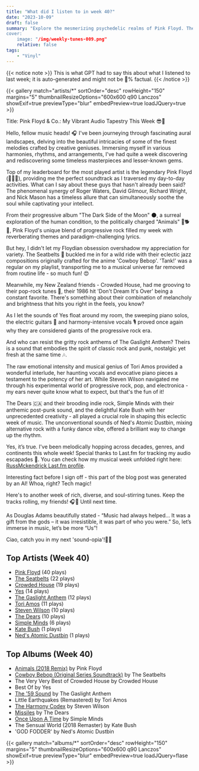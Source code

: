 ```yaml
---
title: "What did I listen to in week 40?"
date: "2023-10-09"
draft: false
summary: "Explore the mesmerizing psychedelic realms of Pink Floyd. Their timeless compositions will transport you to an ethereal sonic universe
cover:
    image: "/img/weekly-tunes-009.png"
    relative: false
tags:
    - "Vinyl"
---
```


{{< notice note >}}
This is what GPT had to say this about what I listened to last week; it is auto-generated and might not be 💯% factual.
{{< /notice >}}

{{< gallery match="artists/*" sortOrder="desc" rowHeight="150" margins="5" thumbnailResizeOptions="600x600 q90 Lanczos" showExif=true previewType="blur" embedPreview=true loadJQuery=true >}}

Title: Pink Floyd & Co.: My Vibrant Audio Tapestry This Week 😎🎸

Hello, fellow music heads! 🎧 I've been journeying through fascinating aural landscapes, delving into the beautiful intricacies of some of the finest melodies crafted by creative geniuses. Immersing myself in various harmonies, rhythms, and arrangements, I've had quite a week discovering and rediscovering some timeless masterpieces and lesser-known gems.

Top of my leaderboard for the most played artist is the legendary Pink Floyd (🎹🥁🎸), providing me the perfect soundtrack as I traversed my day-to-day activities. What can I say about these guys that hasn't already been said? The phenomenal synergy of Roger Waters, David Gilmour, Richard Wright, and Nick Mason has a timeless allure that can simultaneously soothe the soul while captivating your intellect.

From their progressive album "The Dark Side of the Moon" 🌑, a surreal exploration of the human condition, to the politically charged "Animals" 🐖🐕🐑, Pink Floyd's unique blend of progressive rock filled my week with reverberating themes and paradigm-challenging lyrics.

But hey, I didn't let my Floydian obsession overshadow my appreciation for variety. The Seatbelts 🚗 buckled me in for a wild ride with their eclectic jazz compositions originally crafted for the anime 'Cowboy Bebop'. 'Tank!' was a regular on my playlist, transporting me to a musical universe far removed from routine life - so much fun! 😍

Meanwhile, my New Zealand friends - Crowded House, had me grooving to their pop-rock tunes 🎵, their 1986 hit 'Don't Dream It's Over' being a constant favorite. There's something about their combination of melancholy and brightness that hits you right in the feels, you know?

As I let the sounds of Yes float around my room, the sweeping piano solos, the electric guitars 🎸 and harmony-intensive vocals 🎙️ proved once again why they are considered giants of the progressive rock era.

And who can resist the gritty rock anthems of The Gaslight Anthem? Theirs is a sound that embodies the spirit of classic rock and punk, nostalgic yet fresh at the same time 🎶.

The raw emotional intensity and musical genius of Tori Amos provided a wonderful interlude, her haunting vocals and evocative piano pieces a testament to the potency of her art. While Steven Wilson navigated me through his experimental world of progressive rock, pop, and electronica - my ears never quite know what to expect, but that's the fun of it!

The Dears 🇨🇦 and their brooding indie rock, Simple Minds with their anthemic post-punk sound, and the delightful Kate Bush with her unprecedented creativity - all played a crucial role in shaping this eclectic week of music. The unconventional sounds of Ned's Atomic Dustbin, mixing alternative rock with a funky dance vibe, offered a brilliant way to change up the rhythm.

Yes, it’s true. I've been melodically hopping across decades, genres, and continents this whole week! Special thanks to Last.fm for tracking my audio escapades 🙌. You can check how my musical week unfolded right here: [RussMckendrick Last.fm profile](https://www.last.fm/user/RussMckendrick). 

Interesting fact before I sign off - this part of the blog post was generated by an AI! Whoa, right? Tech magic!

Here's to another week of rich, diverse, and soul-stirring tunes. Keep the tracks rolling, my friends! 🎧🔁 Until next time. 

As Douglas Adams beautifully stated - “Music had always helped… It was a gift from the gods – it was irresistible, it was part of who you were.”
So, let’s immerse in music, let’s be more “Us”! 

Ciao, catch you in my next 'sound-opia'!👋🎶

## Top Artists (Week 40)

- [Pink Floyd](https://www.mckendrick.rocks/artist/pink-floyd/) (40 plays)
- [The Seatbelts](https://www.mckendrick.rocks/artist/the-seatbelts/) (22 plays)
- [Crowded House](https://www.mckendrick.rocks/artist/crowded-house/) (19 plays)
- [Yes](https://www.mckendrick.rocks/artist/yes/) (14 plays)
- [The Gaslight Anthem](https://www.mckendrick.rocks/artist/the-gaslight-anthem/) (12 plays)
- [Tori Amos](https://www.mckendrick.rocks/artist/tori-amos/) (11 plays)
- [Steven Wilson](https://www.mckendrick.rocks/artist/steven-wilson/) (10 plays)
- [The Dears](https://www.mckendrick.rocks/artist/the-dears/) (10 plays)
- [Simple Minds](https://www.mckendrick.rocks/artist/simple-minds/) (6 plays)
- [Kate Bush](https://www.mckendrick.rocks/artist/kate-bush/) (1 plays)
- [Ned's Atomic Dustbin](https://www.mckendrick.rocks/artist/neds-atomic-dustbin/) (1 plays)


## Top Albums (Week 40)

- [Animals (2018 Remix)](https://www.mckendrick.rocks/albums/animals-2018-remix-24735206/) by Pink Floyd
- [Cowboy Bebop (Original Series Soundtrack)](https://www.mckendrick.rocks/albums/cowboy-bebop-original-series-soundtrack-16328898/) by The Seatbelts
- The Very Very Best of Crowded House by Crowded House
- Best Of by Yes
- [The '59 Sound](https://www.mckendrick.rocks/albums/the-59-sound-7246420/) by The Gaslight Anthem
- Little Earthquakes (Remastered) by Tori Amos
- [The Harmony Codex](https://www.mckendrick.rocks/albums/the-harmony-codex-28432588/) by Steven Wilson
- [Missiles](https://www.mckendrick.rocks/albums/missiles-12677910/) by The Dears
- [Once Upon A Time](https://www.mckendrick.rocks/albums/once-upon-a-time-762207/) by Simple Minds
- The Sensual World (2018 Remaster) by Kate Bush
- 'GOD FODDER' by Ned's Atomic Dustbin


{{< gallery match="albums/*" sortOrder="desc" rowHeight="150" margins="5" thumbnailResizeOptions="600x600 q90 Lanczos" showExif=true previewType="blur" embedPreview=true loadJQuery=flase >}}